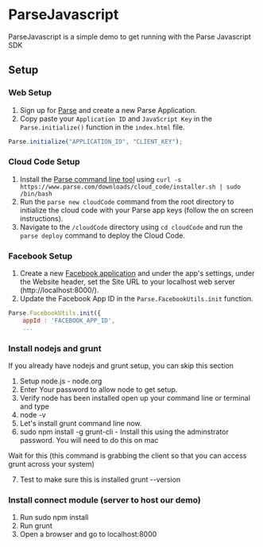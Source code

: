 ParseJavascript
===============

ParseJavascript is a simple demo to get running with the Parse Javascript SDK

## Setup

### Web Setup
1. Sign up for [Parse](https://parse.com/#signup) and create a new Parse Application.
2. Copy paste your `Application ID` and `JavaScript Key` in the `Parse.initialize()` function in the `index.html` file.

```js
Parse.initialize("APPLICATION_ID", "CLIENT_KEY");
```

### Cloud Code Setup
1. Install the [Parse command line tool](https://parse.com/docs/cloud_code_guide#started) using `curl -s https://www.parse.com/downloads/cloud_code/installer.sh | sudo /bin/bash`
2. Run the `parse new cloudCode` command from the root directory to initialize the cloud code with your Parse app keys (follow the on screen instructions).
3. Navigate to the `/cloudCode` directory using `cd cloudCode` and run the `parse deploy` command to deploy the Cloud Code.

### Facebook Setup
1. Create a new [Facebook application](https://developers.facebook.com/apps) and under the app's settings, under the Website header, set the  Site URL to your localhost web server (http://localhost:8000/).
2. Update the Facebook App ID in the `Parse.FacebookUtils.init` function.

```js
Parse.FacebookUtils.init({
    appId : 'FACEBOOK_APP_ID',
    ...
```
### Install nodejs and grunt
If you already have nodejs and grunt setup, you can skip this section

1. Setup node.js - node.org
2. Enter Your password to allow node to get setup.
3. Verify node has been installed open up your command line or terminal and type
4. node -v
5. Let's install grunt command line now.
6. sudo npm install -g grunt-cli  - Install this using the adminstrator password. You will need to do this on mac

Wait for this (this command is grabbing the client so that you can access grunt across your system)

7. Test to make sure this is installed
grunt --version
### Install connect module (server to host our demo)
1. Run sudo npm install
2. Run grunt
3. Open a browser and go to localhost:8000


